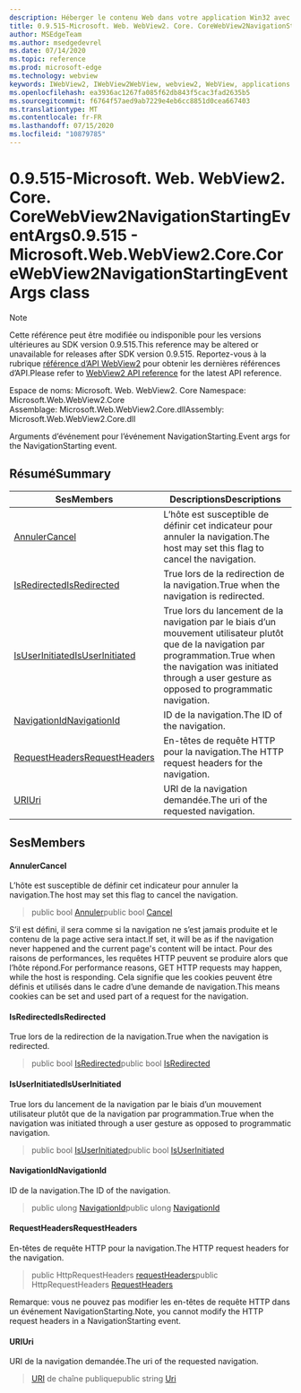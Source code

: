 ```yaml
---
description: Héberger le contenu Web dans votre application Win32 avec le contrôle Microsoft Edge WebView2
title: 0.9.515-Microsoft. Web. WebView2. Core. CoreWebView2NavigationStartingEventArgs
author: MSEdgeTeam
ms.author: msedgedevrel
ms.date: 07/14/2020
ms.topic: reference
ms.prod: microsoft-edge
ms.technology: webview
keywords: IWebView2, IWebView2WebView, webview2, WebView, applications Win32, Win32, Edge, ICoreWebView2, ICoreWebView2Controller, contrôle de navigateur, html Edge
ms.openlocfilehash: ea3936ac1267fa085f62db843f5cac3fad2635b5
ms.sourcegitcommit: f6764f57aed9ab7229e4eb6cc8851d0cea667403
ms.translationtype: MT
ms.contentlocale: fr-FR
ms.lasthandoff: 07/15/2020
ms.locfileid: "10879785"
---
```

# <span data-ttu-id="28dce-104">0.9.515-Microsoft. Web. WebView2. Core. CoreWebView2NavigationStartingEventArgs</span><span class="sxs-lookup"><span data-stu-id="28dce-104">0.9.515 - Microsoft.Web.WebView2.Core.CoreWebView2NavigationStartingEventArgs class</span></span> 

> [!NOTE]
> <span data-ttu-id="28dce-105">Cette référence peut être modifiée ou indisponible pour les versions ultérieures au SDK version 0.9.515.</span><span class="sxs-lookup"><span data-stu-id="28dce-105">This reference may be altered or unavailable for releases after SDK version 0.9.515.</span></span> <span data-ttu-id="28dce-106">Reportez-vous à la rubrique [référence d’API WebView2](../../../webview2-api-reference.md) pour obtenir les dernières références d’API.</span><span class="sxs-lookup"><span data-stu-id="28dce-106">Please refer to [WebView2 API reference](../../../webview2-api-reference.md) for the latest API reference.</span></span>

<span data-ttu-id="28dce-107">Espace de noms: Microsoft. Web. WebView2. Core </span><span class="sxs-lookup"><span data-stu-id="28dce-107">Namespace: Microsoft.Web.WebView2.Core</span></span>\
<span data-ttu-id="28dce-108">Assemblage: Microsoft.Web.WebView2.Core.dll</span><span class="sxs-lookup"><span data-stu-id="28dce-108">Assembly: Microsoft.Web.WebView2.Core.dll</span></span>

<span data-ttu-id="28dce-109">Arguments d’événement pour l’événement NavigationStarting.</span><span class="sxs-lookup"><span data-stu-id="28dce-109">Event args for the NavigationStarting event.</span></span>

## <span data-ttu-id="28dce-110">Résumé</span><span class="sxs-lookup"><span data-stu-id="28dce-110">Summary</span></span>

 <span data-ttu-id="28dce-111">Ses</span><span class="sxs-lookup"><span data-stu-id="28dce-111">Members</span></span>                        | <span data-ttu-id="28dce-112">Descriptions</span><span class="sxs-lookup"><span data-stu-id="28dce-112">Descriptions</span></span>
--------------------------------|---------------------------------------------
[<span data-ttu-id="28dce-113">Annuler</span><span class="sxs-lookup"><span data-stu-id="28dce-113">Cancel</span></span>](#cancel) | <span data-ttu-id="28dce-114">L’hôte est susceptible de définir cet indicateur pour annuler la navigation.</span><span class="sxs-lookup"><span data-stu-id="28dce-114">The host may set this flag to cancel the navigation.</span></span>
[<span data-ttu-id="28dce-115">IsRedirected</span><span class="sxs-lookup"><span data-stu-id="28dce-115">IsRedirected</span></span>](#isredirected) | <span data-ttu-id="28dce-116">True lors de la redirection de la navigation.</span><span class="sxs-lookup"><span data-stu-id="28dce-116">True when the navigation is redirected.</span></span>
[<span data-ttu-id="28dce-117">IsUserInitiated</span><span class="sxs-lookup"><span data-stu-id="28dce-117">IsUserInitiated</span></span>](#isuserinitiated) | <span data-ttu-id="28dce-118">True lors du lancement de la navigation par le biais d’un mouvement utilisateur plutôt que de la navigation par programmation.</span><span class="sxs-lookup"><span data-stu-id="28dce-118">True when the navigation was initiated through a user gesture as opposed to programmatic navigation.</span></span>
[<span data-ttu-id="28dce-119">NavigationId</span><span class="sxs-lookup"><span data-stu-id="28dce-119">NavigationId</span></span>](#navigationid) | <span data-ttu-id="28dce-120">ID de la navigation.</span><span class="sxs-lookup"><span data-stu-id="28dce-120">The ID of the navigation.</span></span>
[<span data-ttu-id="28dce-121">RequestHeaders</span><span class="sxs-lookup"><span data-stu-id="28dce-121">RequestHeaders</span></span>](#requestheaders) | <span data-ttu-id="28dce-122">En-têtes de requête HTTP pour la navigation.</span><span class="sxs-lookup"><span data-stu-id="28dce-122">The HTTP request headers for the navigation.</span></span>
[<span data-ttu-id="28dce-123">URI</span><span class="sxs-lookup"><span data-stu-id="28dce-123">Uri</span></span>](#uri) | <span data-ttu-id="28dce-124">URI de la navigation demandée.</span><span class="sxs-lookup"><span data-stu-id="28dce-124">The uri of the requested navigation.</span></span>

## <span data-ttu-id="28dce-125">Ses</span><span class="sxs-lookup"><span data-stu-id="28dce-125">Members</span></span>

#### <span data-ttu-id="28dce-126">Annuler</span><span class="sxs-lookup"><span data-stu-id="28dce-126">Cancel</span></span> 

<span data-ttu-id="28dce-127">L’hôte est susceptible de définir cet indicateur pour annuler la navigation.</span><span class="sxs-lookup"><span data-stu-id="28dce-127">The host may set this flag to cancel the navigation.</span></span>

> <span data-ttu-id="28dce-128">public bool [Annuler](#cancel)</span><span class="sxs-lookup"><span data-stu-id="28dce-128">public bool [Cancel](#cancel)</span></span>

<span data-ttu-id="28dce-129">S’il est défini, il sera comme si la navigation ne s’est jamais produite et le contenu de la page active sera intact.</span><span class="sxs-lookup"><span data-stu-id="28dce-129">If set, it will be as if the navigation never happened and the current page's content will be intact.</span></span> <span data-ttu-id="28dce-130">Pour des raisons de performances, les requêtes HTTP peuvent se produire alors que l’hôte répond.</span><span class="sxs-lookup"><span data-stu-id="28dce-130">For performance reasons, GET HTTP requests may happen, while the host is responding.</span></span> <span data-ttu-id="28dce-131">Cela signifie que les cookies peuvent être définis et utilisés dans le cadre d’une demande de navigation.</span><span class="sxs-lookup"><span data-stu-id="28dce-131">This means cookies can be set and used part of a request for the navigation.</span></span>

#### <span data-ttu-id="28dce-132">IsRedirected</span><span class="sxs-lookup"><span data-stu-id="28dce-132">IsRedirected</span></span> 

<span data-ttu-id="28dce-133">True lors de la redirection de la navigation.</span><span class="sxs-lookup"><span data-stu-id="28dce-133">True when the navigation is redirected.</span></span>

> <span data-ttu-id="28dce-134">public bool [IsRedirected](#isredirected)</span><span class="sxs-lookup"><span data-stu-id="28dce-134">public bool [IsRedirected](#isredirected)</span></span>

#### <span data-ttu-id="28dce-135">IsUserInitiated</span><span class="sxs-lookup"><span data-stu-id="28dce-135">IsUserInitiated</span></span> 

<span data-ttu-id="28dce-136">True lors du lancement de la navigation par le biais d’un mouvement utilisateur plutôt que de la navigation par programmation.</span><span class="sxs-lookup"><span data-stu-id="28dce-136">True when the navigation was initiated through a user gesture as opposed to programmatic navigation.</span></span>

> <span data-ttu-id="28dce-137">public bool [IsUserInitiated](#isuserinitiated)</span><span class="sxs-lookup"><span data-stu-id="28dce-137">public bool [IsUserInitiated](#isuserinitiated)</span></span>

#### <span data-ttu-id="28dce-138">NavigationId</span><span class="sxs-lookup"><span data-stu-id="28dce-138">NavigationId</span></span> 

<span data-ttu-id="28dce-139">ID de la navigation.</span><span class="sxs-lookup"><span data-stu-id="28dce-139">The ID of the navigation.</span></span>

> <span data-ttu-id="28dce-140">public ulong [NavigationId](#navigationid)</span><span class="sxs-lookup"><span data-stu-id="28dce-140">public ulong [NavigationId](#navigationid)</span></span>

#### <span data-ttu-id="28dce-141">RequestHeaders</span><span class="sxs-lookup"><span data-stu-id="28dce-141">RequestHeaders</span></span> 

<span data-ttu-id="28dce-142">En-têtes de requête HTTP pour la navigation.</span><span class="sxs-lookup"><span data-stu-id="28dce-142">The HTTP request headers for the navigation.</span></span>

> <span data-ttu-id="28dce-143">public HttpRequestHeaders [requestHeaders](#requestheaders)</span><span class="sxs-lookup"><span data-stu-id="28dce-143">public HttpRequestHeaders [RequestHeaders](#requestheaders)</span></span>

<span data-ttu-id="28dce-144">Remarque: vous ne pouvez pas modifier les en-têtes de requête HTTP dans un événement NavigationStarting.</span><span class="sxs-lookup"><span data-stu-id="28dce-144">Note, you cannot modify the HTTP request headers in a NavigationStarting event.</span></span>

#### <span data-ttu-id="28dce-145">URI</span><span class="sxs-lookup"><span data-stu-id="28dce-145">Uri</span></span> 

<span data-ttu-id="28dce-146">URI de la navigation demandée.</span><span class="sxs-lookup"><span data-stu-id="28dce-146">The uri of the requested navigation.</span></span>

> <span data-ttu-id="28dce-147">[URI](#uri) de chaîne publique</span><span class="sxs-lookup"><span data-stu-id="28dce-147">public string [Uri](#uri)</span></span>

